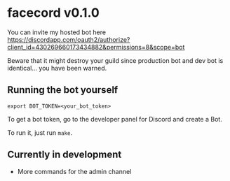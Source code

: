 # facecord v0.1.0
You can invite my hosted bot here
https://discordapp.com/oauth2/authorize?client_id=430269660173434882&permissions=8&scope=bot

Beware that it might destroy your guild since production bot and dev bot is identical... you have been warned.

## Running the bot yourself

```
export BOT_TOKEN=<your_bot_token>
```

To get a bot token, go to the developer panel for Discord and create a Bot.


To run it, just run `make`.

## Currently in development
 - More commands for the admin channel

